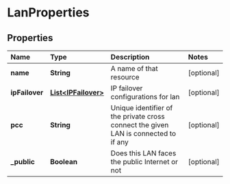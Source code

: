 # LanProperties

## Properties

| Name | Type | Description | Notes |
| :--- | :--- | :--- | :--- |
| **name** | **String** | A name of that resource | \[optional\] |
| **ipFailover** | [**List&lt;IPFailover&gt;**](ipfailover.md) | IP failover configurations for lan | \[optional\] |
| **pcc** | **String** | Unique identifier of the private cross connect the given LAN is connected to if any | \[optional\] |
| **\_public** | **Boolean** | Does this LAN faces the public Internet or not | \[optional\] |

